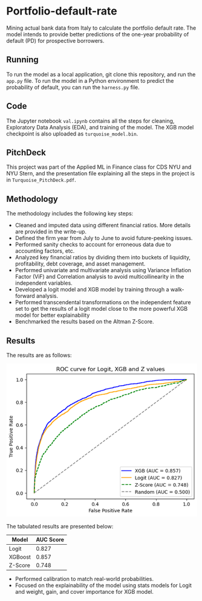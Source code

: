 # Portfolio-default-rate

Mining actual bank data from Italy to calculate the portfolio default rate. The model intends to provide better predictions of the one-year probability of default (PD) for prospective borrowers.

## Running

To run the model as a local application, git clone this repository, and run the `app.py` file. To run the model in a Python environment to predict the probability of default, you can run the `harness.py` file.

## Code

The Jupyter notebook `val.ipynb` contains all the steps for cleaning, Exploratory Data Analysis (EDA), and training of the model. The XGB model checkpoint is also uploaded as `turquoise_model.bin`.

## PitchDeck

This project was part of the Applied ML in Finance class for CDS NYU and NYU Stern, and the presentation file explaining all the steps in the project is in `Turquoise_PitchDeck.pdf`.

## Methodology

The methodology includes the following key steps:

- Cleaned and imputed data using different financial ratios. More details are provided in the write-up.
- Defined the firm year from July to June to avoid future-peeking issues.
- Performed sanity checks to account for erroneous data due to accounting factors, etc.
- Analyzed key financial ratios by dividing them into buckets of liquidity, profitability, debt coverage, and asset management.
- Performed univariate and multivariate analysis using Variance Inflation Factor (ViF) and Correlation analysis to avoid multicollinearity in the independent variables.
- Developed a logit model and XGB model by training through a walk-forward analysis.
- Performed transcendental transformations on the independent feature set to get the results of a logit model close to the more powerful XGB model for better explainability
- Benchmarked the results based on the Altman Z-Score.

## Results

The results are as follows:

 ![AUC Scores](AUC_Scores.png)

 The tabulated results are presented below:

| Model   | AUC Score |
|---------|-----------|
| Logit   | 0.827     |
| XGBoost | 0.857     |
| Z-Score | 0.748     |



- Performed calibration to match real-world probabilities.
- Focused on the explainability of the model using stats models for Logit and weight, gain, and cover importance for XGB model.
